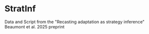 # StratInf
Data and Script from the "Recasting adaptation as strategy inference" Beaumont et al. 2025 preprint
